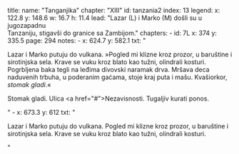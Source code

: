 title: 
    name: "Tanganjika"
    chapter: "XIII"
id: tanzania2
index: 13
legend:
    x: 122.8 
    y: 148.6
    w: 16.7 
    h: 11.4
lead: "Lazar (L) i Marko (M) došli su u jugozapadnu<br>Tanzaniju, stigavši do granice sa Zambijom."
chapters: 
    - id: 7L
      x: 374
      y: 335.5
      page: 294
notes: 
    - x: 624.7
      y: 582.1
      txt: "<p>Lazar i Marko putuju do vulkana. »Pogled mi klizne kroz prozor, u baruštine i sirotinjska sela. Krave se vuku kroz blato kao tužni, olindrali kosturi. Pogrbljena baka tegli na leđima divovski naramak drva. Mršava deca naduvenih trbuha, u poderanim gaćama, stoje kraj puta i mašu. Kvašiorkor, <em>stomak gladi</em>.«</p><p>Stomak gladi. Ulica <a href=\"#\">Nezavisnosti</a>. Tugaljiv kurati ponos.</p>"
    - x: 673.3
      y: 612
      txt: "<p>Lazar i Marko putuju do vulkana. Pogled mi klizne kroz prozor, u baruštine i sirotinjska sela. Krave se vuku kroz blato kao tužni, olindrali kosturi.</p>"